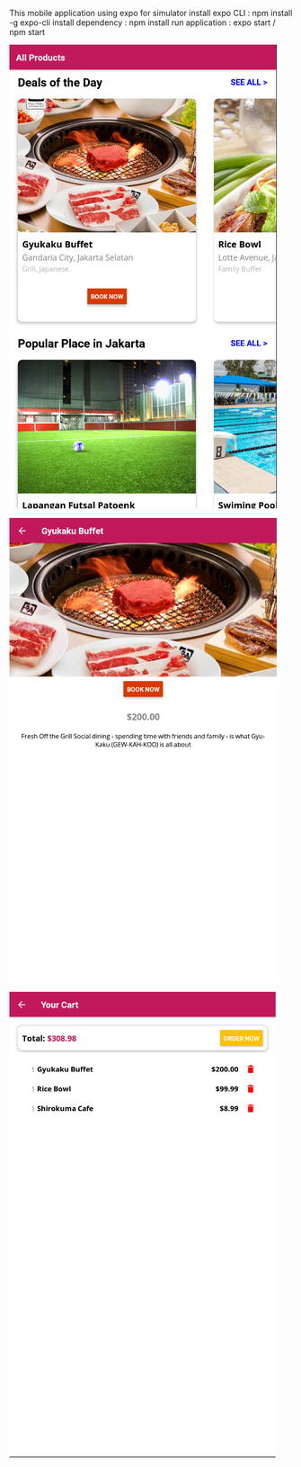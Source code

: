 This mobile application using expo for simulator
install expo CLI : npm install -g expo-cli
install dependency : npm install
run application : expo start / npm start

![Image of Menu](https://github.com/Fmpratomo/FnBMobileApps/blob/master/screenshoot/Home.jpg)

![Image of Detail](https://github.com/Fmpratomo/FnBMobileApps/blob/master/screenshoot/DetailProduct.jpg)

![Image of Detail](https://github.com/Fmpratomo/FnBMobileApps/blob/master/screenshoot/Cart.jpg)

